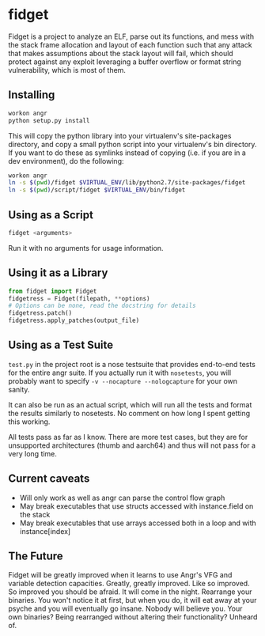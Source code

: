 fidget
======

Fidget is a project to analyze an ELF, parse out its functions, and mess with 
the stack frame allocation and layout of each function such that any attack 
that makes assumptions about the stack layout will fail, which should protect 
against any exploit leveraging a buffer overflow or format string 
vulnerability, which is most of them.


Installing
----------

```bash
workon angr
python setup.py install
```

This will copy the python library into your virtualenv's site-packages directory, 
and copy a small python script into your virtualenv's bin directory. If you want to 
do these as symlinks instead of copying (i.e. if you are in a dev environment), do 
the following:

```bash
workon angr
ln -s $(pwd)/fidget $VIRTUAL_ENV/lib/python2.7/site-packages/fidget
ln -s $(pwd)/script/fidget $VIRTUAL_ENV/bin/fidget
```

Using as a Script
-----------------

```bash
fidget <arguments>
```

Run it with no arguments for usage information.

Using it as a Library
---------------------

```python
from fidget import Fidget
fidgetress = Fidget(filepath, **options)
# Options can be none, read the docstring for details
fidgetress.patch()
fidgetress.apply_patches(output_file)
```

Using as a Test Suite
---------------------

`test.py` in the project root is a nose testsuite that provides end-to-end tests for
the entire angr suite. If you actually run it with `nosetests`, you will probably want
to specify `-v --nocapture --nologcapture` for your own sanity.

It can also be run as an actual script, which will run all the tests and format the 
results similarly to nosetests. No comment on how long I spent getting this working.

All tests pass as far as I know. There are more test cases, but they are for unsupported
architectures (thumb and aarch64) and thus will not pass for a very long time.

Current caveats
---------------

- Will only work as well as angr can parse the control flow graph
- May break executables that use structs accessed with instance.field on the stack
- May break executables that use arrays accessed both in a loop and with instance[index]

The Future
----------

Fidget will be greatly improved when it learns to use Angr's VFG and variable detection
capacities. Greatly, greatly improved. Like so improved. So improved you should be afraid.
It will come in the night. Rearrange your binaries. You won't notice it at first, but when
you do, it will eat away at your psyche and you will eventually go insane. Nobody will
believe you. Your own binaries? Being rearranged without altering their functionality?
Unheard of.
